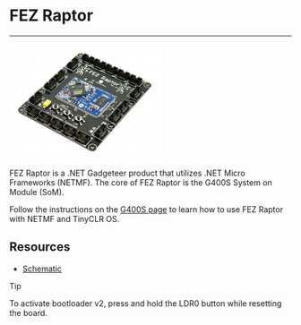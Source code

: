 # FEZ Raptor
---
![FEZ Raptor](images/fez-raptor.jpg)

FEZ Raptor is a .NET Gadgeteer product that utilizes .NET Micro Frameworks (NETMF). The core of FEZ Raptor is the G400S System on Module (SoM).

Follow the instructions on the [G400S page](../netmf/g400s.md) to learn how to use FEZ Raptor with NETMF and TinyCLR OS.

## Resources
* [Schematic](http://files.ghielectronics.com/downloads/Schematics/FEZ/FEZ%20Raptor%20Schematic.pdf)

> [!Tip]
> To activate bootloader v2, press and hold the LDR0 button while resetting the board.


